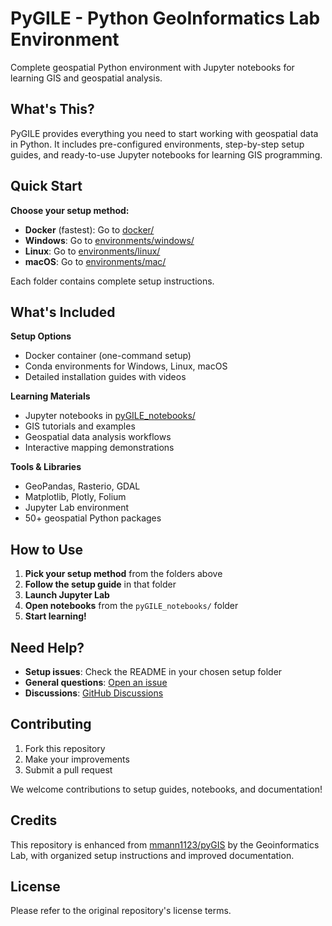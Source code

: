 # PyGILE - Python GeoInformatics Lab Environment

Complete geospatial Python environment with Jupyter notebooks for learning GIS and geospatial analysis.

## What's This?

PyGILE provides everything you need to start working with geospatial data in Python. It includes pre-configured environments, step-by-step setup guides, and ready-to-use Jupyter notebooks for learning GIS programming.

## Quick Start

**Choose your setup method:**

- **Docker** (fastest): Go to [docker/](docker/) 
- **Windows**: Go to [environments/windows/](environments/windows/)
- **Linux**: Go to [environments/linux/](environments/linux/)
- **macOS**: Go to [environments/mac/](environments/mac/)

Each folder contains complete setup instructions.

## What's Included

 **Setup Options**
- Docker container (one-command setup)
- Conda environments for Windows, Linux, macOS
- Detailed installation guides with videos

 **Learning Materials**
- Jupyter notebooks in [pyGILE_notebooks/](pyGILE_notebooks/)
- GIS tutorials and examples
- Geospatial data analysis workflows
- Interactive mapping demonstrations

 **Tools & Libraries**
- GeoPandas, Rasterio, GDAL
- Matplotlib, Plotly, Folium
- Jupyter Lab environment
- 50+ geospatial Python packages

## How to Use

1. **Pick your setup method** from the folders above
2. **Follow the setup guide** in that folder
3. **Launch Jupyter Lab**
4. **Open notebooks** from the `pyGILE_notebooks/` folder
5. **Start learning!**

## Need Help?

- **Setup issues**: Check the README in your chosen setup folder
- **General questions**: [Open an issue](https://github.com/Geoinformatics-Lab/PyGILE/issues)
- **Discussions**: [GitHub Discussions](https://github.com/Geoinformatics-Lab/PyGILE/discussions)

## Contributing

1. Fork this repository
2. Make your improvements
3. Submit a pull request

We welcome contributions to setup guides, notebooks, and documentation!

## Credits

This repository is enhanced from [mmann1123/pyGIS](https://github.com/mmann1123/pyGIS) by the Geoinformatics Lab, with organized setup instructions and improved documentation.

## License

Please refer to the original repository's license terms.